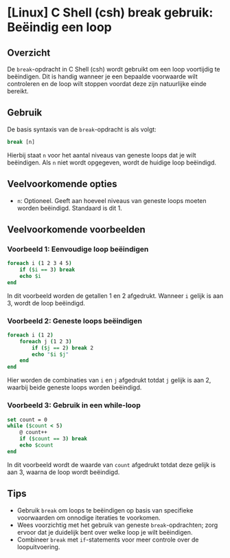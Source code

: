# [Linux] C Shell (csh) break gebruik: Beëindig een loop

## Overzicht
De `break`-opdracht in C Shell (csh) wordt gebruikt om een loop voortijdig te beëindigen. Dit is handig wanneer je een bepaalde voorwaarde wilt controleren en de loop wilt stoppen voordat deze zijn natuurlijke einde bereikt.

## Gebruik
De basis syntaxis van de `break`-opdracht is als volgt:

```csh
break [n]
```

Hierbij staat `n` voor het aantal niveaus van geneste loops dat je wilt beëindigen. Als `n` niet wordt opgegeven, wordt de huidige loop beëindigd.

## Veelvoorkomende opties
- `n`: Optioneel. Geeft aan hoeveel niveaus van geneste loops moeten worden beëindigd. Standaard is dit 1.

## Veelvoorkomende voorbeelden

### Voorbeeld 1: Eenvoudige loop beëindigen
```csh
foreach i (1 2 3 4 5)
    if ($i == 3) break
    echo $i
end
```
In dit voorbeeld worden de getallen 1 en 2 afgedrukt. Wanneer `i` gelijk is aan 3, wordt de loop beëindigd.

### Voorbeeld 2: Geneste loops beëindigen
```csh
foreach i (1 2)
    foreach j (1 2 3)
        if ($j == 2) break 2
        echo "$i $j"
    end
end
```
Hier worden de combinaties van `i` en `j` afgedrukt totdat `j` gelijk is aan 2, waarbij beide geneste loops worden beëindigd.

### Voorbeeld 3: Gebruik in een while-loop
```csh
set count = 0
while ($count < 5)
    @ count++
    if ($count == 3) break
    echo $count
end
```
In dit voorbeeld wordt de waarde van `count` afgedrukt totdat deze gelijk is aan 3, waarna de loop wordt beëindigd.

## Tips
- Gebruik `break` om loops te beëindigen op basis van specifieke voorwaarden om onnodige iteraties te voorkomen.
- Wees voorzichtig met het gebruik van geneste `break`-opdrachten; zorg ervoor dat je duidelijk bent over welke loop je wilt beëindigen.
- Combineer `break` met `if`-statements voor meer controle over de loopuitvoering.